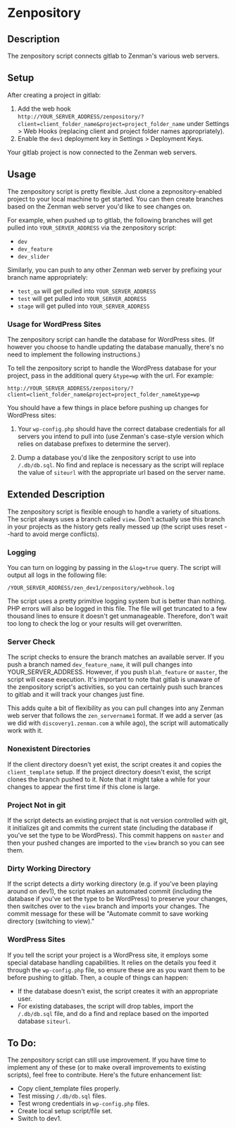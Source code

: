 # Zenpository
## Description
The zenpository script connects gitlab to Zenman's various web servers.

## Setup
After creating a project in gitlab:

1. Add the web hook  
``http://YOUR_SERVER_ADDRESS/zenpository/?client=client_folder_name&project=project_folder_name`` under Settings > Web Hooks (replacing client and project folder names appropriately).
2. Enable the ``dev1`` deployment key in Settings > Deployment Keys.

Your gitlab project is now connected to the Zenman web servers.

## Usage
The zenpository script is pretty flexible. Just clone a zepnository-enabled project to your local machine to get 
started. You can then create branches based on the Zenman web server you'd like to see changes on.

For example, when pushed up to gitlab, the following branches will get pulled into ``YOUR_SERVER_ADDRESS`` via the 
zenpository script:

- ``dev``
- ``dev_feature``
- ``dev_slider``

Similarly, you can push to any other Zenman web server by prefixing your branch name appropriately:

- ``test_qa`` will get pulled into ``YOUR_SERVER_ADDRESS``
- ``test`` will get pulled into ``YOUR_SERVER_ADDRESS``
- ``stage`` will get pulled into ``YOUR_SERVER_ADDRESS``

### Usage for WordPress Sites
The zenpository script can handle the database for WordPress sites. (If however you choose to handle updating 
the database manually, there's no need to implement the following instructions.)

To tell the zenpository script to handle the WordPress database for your project, pass in the 
additional query ``&type=wp`` with the url. For example: 

``http://YOUR_SERVER_ADDRESS/zenpository/?client=client_folder_name&project=project_folder_name&type=wp``

You should have a few things in place before pushing up changes for WordPress sites:

1. Your ``wp-config.php`` should have the correct database credentials for all servers you intend to pull into 
(use Zenman's case-style version which relies on database prefixes to determine the server).

2. Dump a database you'd like the zenpository script to use into ``/.db/db.sql``. No find and replace is 
necessary as the script will replace the value of ``siteurl`` with the appropriate url based on the server name.

## Extended Description
The zenpository script is flexible enough to handle a variety of situations. The script always uses a branch 
called ``view``. Don't actually use this branch in your projects as the history gets really messed up (the script uses 
reset --hard to avoid merge conflicts).

### Logging
You can turn on logging by passing in the ``&log=true`` query. The script will output all logs in the 
following file:

``/YOUR_SERVER_ADDRESS/zen_dev1/zenpository/webhook.log``

The script uses a pretty primitive logging system but is better than nothing. PHP errors will also be logged 
in this file. The file will get truncated to a few thousand lines to ensure it doesn't get unmanageable. 
Therefore, don't wait too long to check the log or your results will get overwritten.

### Server Check
The script checks to ensure the branch matches an available server. If you push a branch named 
``dev_feature_name``, it will pull changes into YOUR_SERVER_ADDRESS. However, if you push ``blah_feature`` or 
``master``, the script will cease execution. It's important to note that gitlab is unaware of the zenpository script's activities, so you can certainly push such brances to gitlab and it will track your changes just fine.

This adds quite a bit of flexibility as you can pull changes into any Zenman web server that follows the 
``zen_servername1`` format. If we add a server (as we did with ``discovery1.zenman.com`` a while ago), the 
script will automatically work with it.

### Nonexistent Directories
If the client directory doesn't yet exist, the script creates it and copies the ``client_template`` setup. If 
the project directory doesn't exist, the script clones the branch pushed to it. Note that it might take a 
while for your changes to appear the first time if this clone is large.

### Project Not in git
If the script detects an existing project that is not version controlled with git, it initializes git and commits the
current state (including the database if you've set the type to be WordPress). This commit happens on
``master`` and then your pushed changes are imported to the ``view`` branch so you can see them.

### Dirty Working Directory
If the script detects a dirty working directory (e.g. if you've been playing around on dev1), the script makes 
an automated commit (including the database if you've set the type to be WordPress) to preserve your changes, 
then switches over to the ``view`` branch and imports your changes. The commit message for these will be 
"Automate commit to save working directory (switching to view)."

### WordPress Sites
If you tell the script your project is a WordPress site, it employs some special database handling 
capabilities. It relies on the details you feed it through the ``wp-config.php`` file, so ensure these are as 
you want them to be before pushing to gitlab. Then, a couple of things can happen:

- If the database doesn't exist, the script creates it with an appropriate user.
- For existing databases, the script will drop tables, import the ``/.db/db.sql`` file, and do a find and 
replace based on the imported database ``siteurl``.

## To Do:
The zenpository script can still use improvement. If you have time to implement any of these (or 
to make overall improvements to existing scripts), feel free to contribute. Here's the future enhancement 
list:

- Copy client_template files properly.
- Test missing ``/.db/db.sql`` files.
- Test wrong credentials in ``wp-config.php`` files.
- Create local setup script/file set.
- Switch to dev1.
